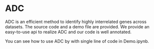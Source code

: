 # **ADC**

ADC is an efficient method to identify highly interrelated genes  across datasets. The source code and a demo file are provided. We provide an easy-to-use api to realize ADC and our code is well annotated.

You can see how to use ADC by  with single line of code in Demo.ipynb.




